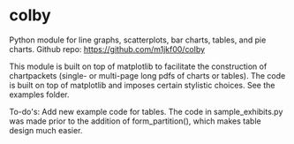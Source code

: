 # colby
Python module for line graphs, scatterplots, bar charts, tables, and pie charts.
Github repo: https://github.com/m1jkf00/colby

This module is built on top of matplotlib to facilitate the construction of chartpackets (single- or multi-page long pdfs of charts or tables).
The code is built on top of matplotlib and imposes certain stylistic choices. See the examples folder.

To-do's:
Add new example code for tables. The code in sample_exhibits.py was made prior to the addition of form_partition(), which 
makes table design much easier.